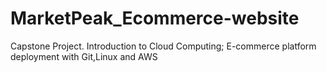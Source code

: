 # MarketPeak_Ecommerce-website
Capstone Project. Introduction to Cloud Computing; E-commerce platform deployment with Git,Linux and AWS
